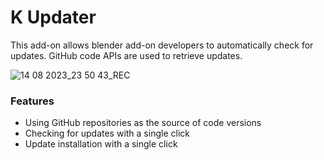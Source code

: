 # K Updater
This add-on allows blender add-on developers to automatically check for updates. GitHub code APIs are used to retrieve updates.

![14 08 2023_23 50 43_REC](https://github.com/kents00/KUpdater/assets/69900896/0d6f9532-909c-4abe-be68-fa9d2f4bab0d)

### Features
- Using GitHub repositories as the source of code versions
- Checking for updates with a single click
- Update installation with a single click
